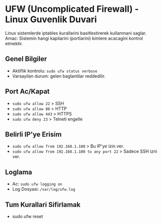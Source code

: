 # UFW (Uncomplicated Firewall) - Linux Guvenlik Duvari
Linux sistemlerde iptables kurallarini basitlestirerek kullanmani saglar.
Amac: Sistemin hangi kapilarini (portlarini) kimlere acacagini kontrol etmektir.

## Genel Bilgiler
- Aktiflik kontrolu: `sudo ufw status verbose` 
- Varsayilan durum: gelen baglantilar reddedilir.

## Port Ac/Kapat
- `sudo ufw allow 22` > SSH
- `sudo ufw allow 80` > HTTP
- `sudo ufw allow 443` > HTTPS
- `sudo ufw deny 23` > Telneti engelle

## Belirli IP'ye Erisim
- `sudo ufw allow from 192.168.1.100` > Bu IP'ye izin ver.
- `sudo ufw allow from 192.168.1.100 to any port 22` > Sadece SSH izni ver.

## Loglama
- Ac: `sudo ufw logging on` 
- Log Dosyasi: `/var/log/ufw.log`
 
## Tum Kurallari Sifirlamak
- sudo ufw reset
